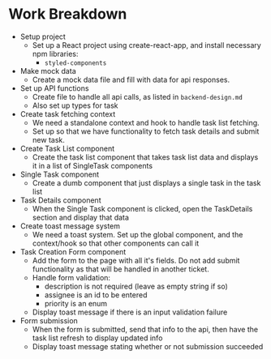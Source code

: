 # Work Breakdown

-  Setup project
   -  Set up a React project using create-react-app, and install necessary npm libraries:
      -  `styled-components`
-  Make mock data
   -  Create a mock data file and fill with data for api responses.
-  Set up API functions
   -  Create file to handle all api calls, as listed in `backend-design.md`
   -  Also set up types for task
-  Create task fetching context
   -  We need a standalone context and hook to handle task list fetching.
   -  Set up so that we have functionality to fetch task details and submit new task.
-  Create Task List component
   -  Create the task list component that takes task list data and displays it in a list of SingleTask components
-  Single Task component
   -  Create a dumb component that just displays a single task in the task list
-  Task Details component
   -  When the Single Task component is clicked, open the TaskDetails section and display that data
-  Create toast message system
   -  We need a toast system. Set up the global component, and the context/hook so that other components can call it
-  Task Creation Form component
   -  Add the form to the page with all it's fields. Do not add submit functionality as that will be handled in another ticket.
   -  Handle form validation:
      -  description is not required (leave as empty string if so)
      -  assignee is an id to be entered
      -  priority is an enum
   -  Display toast message if there is an input validation failure
-  Form submission
   -  When the form is submitted, send that info to the api, then have the task list refresh to display updated info
   -  Display toast message stating whether or not submission succeeded
